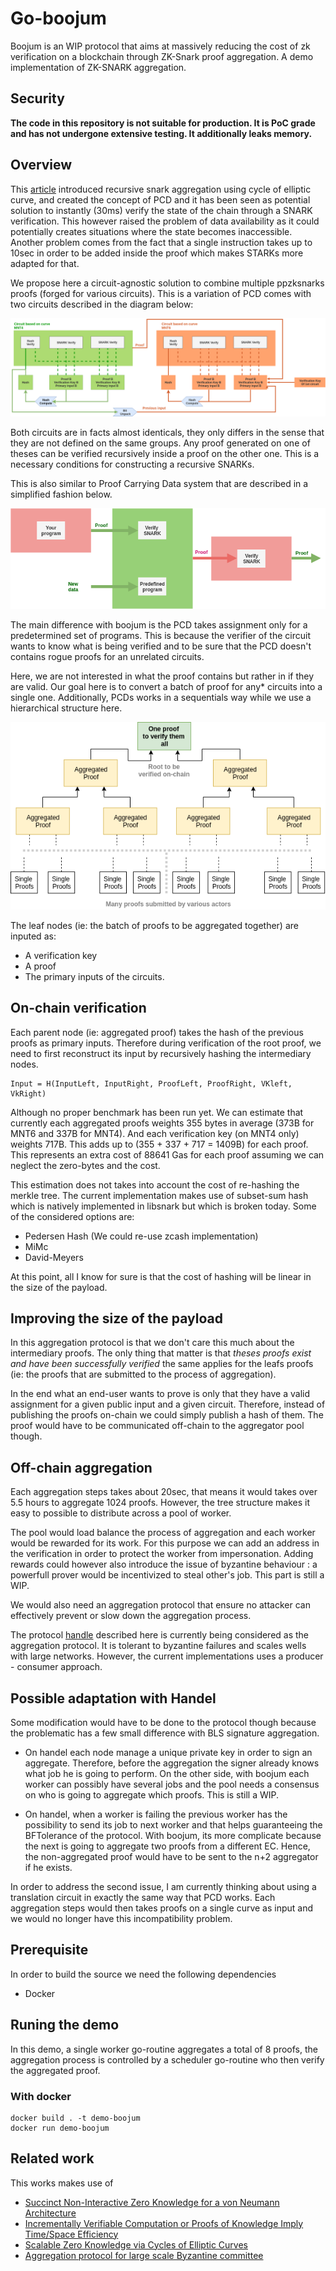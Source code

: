 # Go-boojum

Boojum is an WIP protocol that aims at massively reducing the cost of zk verification on a blockchain through ZK-Snark proof aggregation.
A demo implementation of ZK-SNARK aggregation.

## Security

**The code in this repository is not suitable for production. It is PoC grade and has not undergone extensive testing. It additionally leaks memory.**

## Overview

This [article](https://eprint.iacr.org/2014/595.pdf) introduced recursive snark aggregation using cycle of elliptic curve, and created the concept of PCD and it has been seen as potential solution to instantly (30ms) verify the state of the chain through a SNARK verification. This however raised the problem of data availability as it could potentially creates situations where the state becomes inaccessible. Another problem comes from the fact that a single instruction takes up to 10sec in order to be added inside the proof which makes STARKs more adapted for that.

We propose here a circuit-agnostic solution to combine multiple ppzksnarks proofs (forged for various circuits). This is a variation of PCD comes with two circuits described in the diagram below:

![Aggregation Circuits](./docs/aggregation_circuits.png)

Both circuits are in facts almost identicals, they only differs in the sense that they are not defined on the same groups. Any proof generated on one of theses can be verified recursively inside a proof on the other one. This is a necessary conditions for constructing a recursive SNARKs.

This is also similar to Proof Carrying Data system that are described in a simplified fashion below.

![PCD circuit](./docs/PCD_circuit.png)

The main difference with boojum is the PCD takes assignment only for a predetermined set of programs. This is because the verifier of the circuit wants to know what is being verified and to be sure that the PCD doesn't contains rogue proofs for an unrelated circuits.

Here, we are not interested in what the proof contains but rather in if they are valid. Our goal here is to convert a batch of proof for any* circuits into a single one. Additionally, PCDs works in a sequentials way while we use a hierarchical structure here.

![PCD circuit](./docs/tree_of_proof.png)

The leaf nodes (ie: the batch of proofs to be aggregated together) are inputed as:

* A verification key
* A proof
* The primary inputs of the circuits.

## On-chain verification

Each parent node (ie: aggregated proof) takes the hash of the previous proofs as primary inputs. Therefore during verification of the root proof, we need to first reconstruct its input by recursively hashing the intermediary nodes.

    Input = H(InputLeft, InputRight, ProofLeft, ProofRight, VKleft, VkRight)

Although no proper benchmark has been run yet. We can estimate that currently each aggregated proofs weights 355 bytes in average (373B for MNT6 and 337B for MNT4). And each verification key (on MNT4 only) weights 717B. This adds up to (355 + 337 + 717 = 1409B) for each proof. This represents an extra cost of 88641 Gas for each proof assuming we can neglect the zero-bytes and the cost.

This estimation does not takes into account the cost of re-hashing the merkle tree. The current implementation makes use of subset-sum hash which is natively implemented in libsnark but which is broken today. Some of the considered options are:

* Pedersen Hash (We could re-use zcash implementation)
* MiMc
* David-Meyers

At this point, all I know for sure is that the cost of hashing will be linear in the size of the payload.

## Improving the size of the payload

In this aggregation protocol is that we don't care this much about the intermediary proofs. The only thing that matter is that *theses proofs exist and have been successfully verified* the same applies for the leafs proofs (ie: the proofs that are submitted to the process of aggregation).

In the end what an end-user wants to prove is only that they have a valid assignment for a given public input and a given circuit. Therefore, instead of publishing the proofs on-chain we could simply publish a hash of them. The proof would have to be communicated off-chain to the aggregator pool though.

## Off-chain aggregation

Each aggregation steps takes about 20sec, that means it would takes over 5.5 hours to aggregate 1024 proofs. However, the tree structure makes it easy to possible to distribute across a pool of worker.

The pool would load balance the process of aggregation and each worker would be rewarded for its work. For this purpose we can add an address in the verification in order to protect the worker from impersonation. Adding rewards could however also introduce the issue of byzantine behaviour : a powerfull prover would be incentivized to steal other's job. This part is still a WIP.

We would also need an aggregation protocol that ensure no attacker can effectively prevent or slow down the aggregation process.

The protocol [handle](https://docs.google.com/presentation/d/1fL0mBF5At4ojW0HhbvBQ2yJHA3_q8q8kiioC6WvY9g4/edit#slide=id.p) described here is currently being considered as the aggregation protocol. It is tolerant to byzantine failures and scales wells with large networks. However, the current implementations uses a producer - consumer approach.

## Possible adaptation with Handel

Some modification would have to be done to the protocol though because the problematic has a few small difference with BLS signature aggregation.

* On handel each node manage a unique private key in order to sign an aggregate. Therefore, before the aggregation the signer already knows what job he is going to perform. On the other side, with boojum each worker can possibly have several jobs and the pool needs a consensus on who is going to aggregate which proofs. This is still a WIP.

* On handel, when a worker is failing the previous worker has the possibility to send its job to next worker and that helps guaranteeing the BFTolerance of the protocol. With boojum, its more complicate because the next is going to aggregate two proofs from a different EC. Hence, the non-aggregated proof would have to be sent to the n+2 aggregator if he exists.

In order to address the second issue, I am currently thinking about using a translation circuit in exactly the same way that PCD works. Each aggregation steps would then takes proofs on a single curve as input and we would no longer have this incompatibility problem.

## Prerequisite

In order to build the source we need the following dependencies

* Docker

## Runing the demo

In this demo, a single worker go-routine aggregates a total of 8 proofs, the aggregation process is controlled by a scheduler go-routine who then verify the aggregated proof.

### With docker

    docker build . -t demo-boojum
    docker run demo-boojum

## Related work

This works makes use of

* [Succinct Non-Interactive Zero Knowledge for a von Neumann Architecture](https://eprint.iacr.org/2013/879.pdf)
* [Incrementally Verifiable Computation or Proofs of Knowledge Imply Time/Space Efficiency](https://link.springer.com/content/pdf/10.1007%2F978-3-540-78524-8_1.pdf)
* [Scalable Zero Knowledge via Cycles of Elliptic Curves](https://eprint.iacr.org/2014/595.pdf)
* [Aggregation protocol for large scale Byzantine committee](https://docs.google.com/presentation/d/1fL0mBF5At4ojW0HhbvBQ2yJHA3_q8q8kiioC6WvY9g4/edit#slide=id.p)